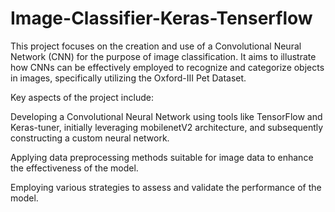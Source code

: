# Image-Classifier-Keras-Tenserflow

This project focuses on the creation and use of a Convolutional Neural Network (CNN) for the purpose of image classification. It aims to illustrate how CNNs can be effectively employed to recognize and categorize objects in images, specifically utilizing the Oxford-III Pet Dataset.

Key aspects of the project include:

Developing a Convolutional Neural Network using tools like TensorFlow and Keras-tuner, initially leveraging mobilenetV2 architecture, and subsequently constructing a custom neural network.

Applying data preprocessing methods suitable for image data to enhance the effectiveness of the model.

Employing various strategies to assess and validate the performance of the model.

